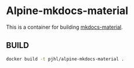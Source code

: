 Alpine-mkdocs-material
======================

This is a container for building [mkdocs-material](http://squidfunk.github.io/mkdocs-material/).


BUILD
-----

```bash
docker build -t pjhl/alpine-mkdocs-material .
```

